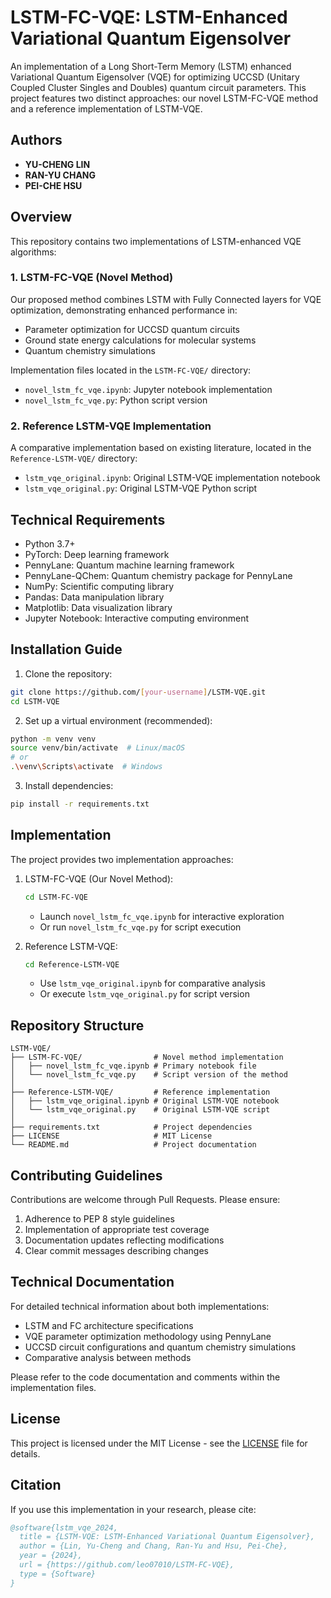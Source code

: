 # LSTM-FC-VQE: LSTM-Enhanced Variational Quantum Eigensolver

An implementation of a Long Short-Term Memory (LSTM) enhanced Variational Quantum Eigensolver (VQE) for optimizing UCCSD (Unitary Coupled Cluster Singles and Doubles) quantum circuit parameters. This project features two distinct approaches: our novel LSTM-FC-VQE method and a reference implementation of LSTM-VQE.

## Authors

- **YU-CHENG LIN**
- **RAN-YU CHANG**
- **PEI-CHE HSU**

## Overview

This repository contains two implementations of LSTM-enhanced VQE algorithms:

### 1. LSTM-FC-VQE (Novel Method)
Our proposed method combines LSTM with Fully Connected layers for VQE optimization, demonstrating enhanced performance in:
- Parameter optimization for UCCSD quantum circuits
- Ground state energy calculations for molecular systems
- Quantum chemistry simulations

Implementation files located in the `LSTM-FC-VQE/` directory:
- `novel_lstm_fc_vqe.ipynb`: Jupyter notebook implementation
- `novel_lstm_fc_vqe.py`: Python script version

### 2. Reference LSTM-VQE Implementation
A comparative implementation based on existing literature, located in the `Reference-LSTM-VQE/` directory:
- `lstm_vqe_original.ipynb`: Original LSTM-VQE implementation notebook
- `lstm_vqe_original.py`: Original LSTM-VQE Python script

## Technical Requirements

- Python 3.7+
- PyTorch: Deep learning framework
- PennyLane: Quantum machine learning framework
- PennyLane-QChem: Quantum chemistry package for PennyLane
- NumPy: Scientific computing library
- Pandas: Data manipulation library
- Matplotlib: Data visualization library
- Jupyter Notebook: Interactive computing environment

## Installation Guide

1. Clone the repository:
```bash
git clone https://github.com/[your-username]/LSTM-VQE.git
cd LSTM-VQE
```

2. Set up a virtual environment (recommended):
```bash
python -m venv venv
source venv/bin/activate  # Linux/macOS
# or
.\venv\Scripts\activate  # Windows
```

3. Install dependencies:
```bash
pip install -r requirements.txt
```

## Implementation

The project provides two implementation approaches:

1. LSTM-FC-VQE (Our Novel Method):
   ```bash
   cd LSTM-FC-VQE
   ```
   - Launch `novel_lstm_fc_vqe.ipynb` for interactive exploration
   - Or run `novel_lstm_fc_vqe.py` for script execution

2. Reference LSTM-VQE:
   ```bash
   cd Reference-LSTM-VQE
   ```
   - Use `lstm_vqe_original.ipynb` for comparative analysis
   - Or execute `lstm_vqe_original.py` for script version

## Repository Structure

```
LSTM-VQE/
├── LSTM-FC-VQE/                # Novel method implementation
│   ├── novel_lstm_fc_vqe.ipynb # Primary notebook file
│   └── novel_lstm_fc_vqe.py    # Script version of the method
│
├── Reference-LSTM-VQE/         # Reference implementation
│   ├── lstm_vqe_original.ipynb # Original LSTM-VQE notebook
│   └── lstm_vqe_original.py    # Original LSTM-VQE script
│
├── requirements.txt            # Project dependencies
├── LICENSE                     # MIT License
└── README.md                   # Project documentation
```

## Contributing Guidelines

Contributions are welcome through Pull Requests. Please ensure:
1. Adherence to PEP 8 style guidelines
2. Implementation of appropriate test coverage
3. Documentation updates reflecting modifications
4. Clear commit messages describing changes

## Technical Documentation

For detailed technical information about both implementations:
- LSTM and FC architecture specifications
- VQE parameter optimization methodology using PennyLane
- UCCSD circuit configurations and quantum chemistry simulations
- Comparative analysis between methods

Please refer to the code documentation and comments within the implementation files.

## License

This project is licensed under the MIT License - see the [LICENSE](LICENSE) file for details.

## Citation

If you use this implementation in your research, please cite:

```bibtex
@software{lstm_vqe_2024,
  title = {LSTM-VQE: LSTM-Enhanced Variational Quantum Eigensolver},
  author = {Lin, Yu-Cheng and Chang, Ran-Yu and Hsu, Pei-Che},
  year = {2024},
  url = {https://github.com/leo07010/LSTM-FC-VQE},
  type = {Software}
}
``` 
